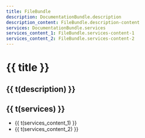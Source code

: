 ```yaml
---
title: FileBundle
description: DocumentationBundle.description
description_content: FileBundle.description-content
services: DocumentationBundle.services
services_content_1: FileBundle.services-content-1
services_content_2: FileBundle.services-content-2
---
```


# {{ title }}

## {{ t(description) }}

<p v-html="t(description_content)" />

## {{ t(services) }}

- {{ t(services_content_1) }}
- {{ t(services_content_2) }}

<i18n src="@APP|Bundles/DocumentationBundle/Locales/Documentation.locales.json"></i18n>
<i18n src="@APP|Bundles/FileBundle/Locales/File.locales.json"></i18n>

<script setup lang="ts">
import { useI18n } from 'vue-i18n'

const { t } = useI18n()
</script>
